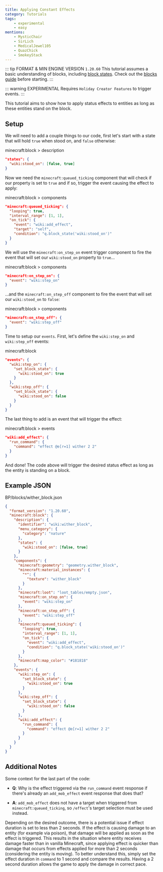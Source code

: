 ```yaml
---
title: Applying Constant Effects
category: Tutorials
tags:
    - experimental
    - easy
mentions:
    - MysticChair
    - SirLich
    - MedicalJewel105
    - QuazChick
    - SmokeyStack
---
```


::: tip FORMAT & MIN ENGINE VERSION `1.20.60`
This tutorial assumes a basic understanding of blocks, including [block states](/blocks/block-states).
Check out the [blocks guide](/blocks/blocks-intro) before starting.
:::

::: warning EXPERIMENTAL
Requires `Holiday Creator Features` to trigger events.
:::

This tutorial aims to show how to apply status effects to entities as long as these entities stand on the block.

## Setup

We will need to add a couple things to our code, first let's start with a state that will hold `true` when stood on, and `false` otherwise:

<CodeHeader>minecraft:block > description</CodeHeader>

```json
"states": {
  "wiki:stood_on": [false, true]
}
```

Now we need the `minecraft:queued_ticking` component that will check if our property is set to `true` and if so, trigger the event causing the effect to apply:

<CodeHeader>minecraft:block > components</CodeHeader>

```json
"minecraft:queued_ticking": {
  "looping": true,
  "interval_range": [1, 1],
  "on_tick": {
    "event": "wiki:add_effect",
    "target": "self",
    "condition": "q.block_state('wiki:stood_on')"
  }
}
```

We will use the `minecraft:on_step_on` event trigger component to fire the event that will set our `wiki:stood_on` property to `true`...

<CodeHeader>minecraft:block > components</CodeHeader>

```json
"minecraft:on_step_on": {
  "event": "wiki:step_on"
}
```

...and the `minecraft:on_step_off` component to fire the event that will set our `wiki:stood_on` to `false`:

<CodeHeader>minecraft:block > components</CodeHeader>

```json
"minecraft:on_step_off": {
  "event": "wiki:step_off"
}
```

Time to setup our `events`. First, let's define the `wiki:step_on` and `wiki:step_off` events:

<CodeHeader>minecraft:block</CodeHeader>

```json
"events": {
  "wiki:step_on": {
    "set_block_state": {
      "wiki:stood_on": true
    }
  },
  "wiki:step_off": {
    "set_block_state": {
      "wiki:stood_on": false
    }
  }
}
```

The last thing to add is an event that will trigger the effect:

<CodeHeader>minecraft:block > events</CodeHeader>

```json
"wiki:add_effect": {
  "run_command": {
    "command": "effect @e[r=1] wither 2 2"
  }
}
```

And done! The code above will trigger the desired status effect as long as the entity is standing on a block.

## Example JSON

<Spoiler title="Example Wither Block">

<CodeHeader>BP/blocks/wither_block.json</CodeHeader>

```json
{
  "format_version": "1.20.60",
  "minecraft:block": {
    "description": {
      "identifier": "wiki:wither_block",
      "menu_category": {
        "category": "nature"
      },
      "states": {
        "wiki:stood_on": [false, true]
      }
    },
    "components": {
      "minecraft:geometry": "geometry.wither_block",
      "minecraft:material_instances": {
        "*": {
          "texture": "wither_block"
        }
      },
      "minecraft:loot": "loot_tables/empty.json",
      "minecraft:on_step_on": {
        "event": "wiki:step_on"
      },
      "minecraft:on_step_off": {
        "event": "wiki:step_off"
      },
      "minecraft:queued_ticking": {
        "looping": true,
        "interval_range": [1, 1],
        "on_tick": {
          "event": "wiki:add_effect",
          "condition": "q.block_state('wiki:stood_on')"
        }
      },
      "minecraft:map_color": "#181818"
    },
    "events": {
      "wiki:step_on": {
        "set_block_state": {
          "wiki:stood_on": true
        }
      },
      "wiki:step_off": {
        "set_block_state": {
          "wiki:stood_on": false
        }
      },
      "wiki:add_effect": {
        "run_command": {
          "command": "effect @e[r=1] wither 2 2"
        }
      }
    }
  }
}
```

</Spoiler>

## Additional Notes

Some context for the last part of the code:

-   **Q**: Why is the effect triggered via the `run_command` event response if there's already an `add_mob_effect` event response that does that?

-   **A**: `add_mob_effect` does not have a target when triggered from `minecraft:queued_ticking`, so `/effect`'s target selection must be used instead.

Depending on the desired outcome, there is a potential issue if effect duration is set to less than 2 seconds. If the effect is causing damage to an entity (for example via poison), that damage will be applied as soon as the effect is triggered. This results in the situation where entity receives damage faster than in vanilla Minecraft, since applying effect is quicker than damage that occurs from effects applied for more than 2 seconds (considering the entity is moving). To better understand this, simply set the effect duration in `command` to 1 second and compare the results.
Having a 2 second duration allows the game to apply the damage in correct pace.
